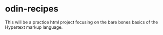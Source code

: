 # odin-recipes
This will be a practice html project focusing on the bare bones basics of the Hypertext markup language.